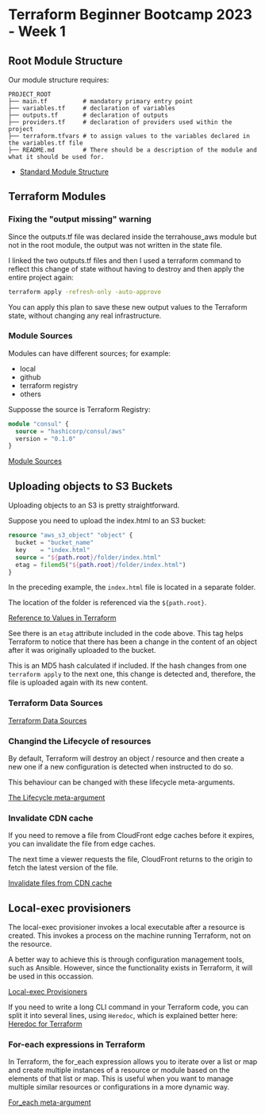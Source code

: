 # Terraform Beginner Bootcamp 2023 - Week 1

## Root Module Structure
Our module structure requires:
```
PROJECT_ROOT
├── main.tf          # mandatory primary entry point
├── variables.tf     # declaration of variables
├── outputs.tf       # declaration of outputs
├── providers.tf     # declaration of providers used within the project
├── terraform.tfvars # to assign values to the variables declared in the variables.tf file
├── README.md        # There should be a description of the module and what it should be used for.
```
  
- [Standard Module Structure](https://developer.hashicorp.com/terraform/language/modules/develop/structure)

## Terraform Modules

### Fixing the "output missing" warning

Since the outputs.tf file was declared inside the terrahouse_aws module but not in the root module, the output was not written in the state file.

I linked the two outputs.tf files and then I used a terraform command to reflect this change of state without having to destroy and then apply the entire project again:

```sh
terraform apply -refresh-only -auto-approve
```

You can apply this plan to save these new output values to the Terraform state, without changing any
real infrastructure.

### Module Sources

Modules can have different sources; for example:
- local
- github
- terraform registry
- others

Supposse the source is Terraform Registry:

```terraform
module "consul" {
  source = "hashicorp/consul/aws"
  version = "0.1.0"
}
```
[Module Sources](https://developer.hashicorp.com/terraform/language/modules/sources)

## Uploading objects to S3 Buckets

Uploading objects to an S3 is pretty straightforward.

Suppose you need to upload the index.html to an S3 bucket:

```terraform
resource "aws_s3_object" "object" {
  bucket = "bucket_name"
  key    = "index.html"
  source = "${path.root}/folder/index.html"
  etag = filemd5("${path.root}/folder/index.html")
}
```
In the preceding example, the `index.html` file is located in a separate folder. 

The location of the folder is referenced via the `${path.root}`.

[Reference to Values in Terraform](https://developer.hashicorp.com/terraform/language/expressions/references)

See there is an `etag` attribute included in the code above. This tag helps Terraform to notice that there has been a change in the content of an object after it was originally uploaded to the bucket.

This is an MD5 hash calculated if included. If the hash changes from one `terraform apply` to the next one, this change is detected and, therefore, the file is uploaded again with its new content.

### Terraform Data Sources

[Terraform Data Sources](https://developer.hashicorp.com/terraform/language/data-sources)


### Changind the Lifecycle of resources

By default, Terraform will destroy an object / resource and then create a new one if a new configuration is detected when instructed to do so.

This behaviour can be changed with these lifecycle meta-arguments.

[The Lifecycle meta-argument](https://developer.hashicorp.com/terraform/language/meta-arguments/lifecycle)

### Invalidate CDN cache
If you need to remove a file from CloudFront edge caches before it expires, you can invalidate the file from edge caches. 

The next time a viewer requests the file, CloudFront returns to the origin to fetch the latest version of the file.

[Invalidate files from CDN cache](https://docs.aws.amazon.com/AmazonCloudFront/latest/DeveloperGuide/Invalidation.html)

## Local-exec provisioners

The local-exec provisioner invokes a local executable after a resource is created. This invokes a process on the machine running Terraform, not on the resource. 

A better way to achieve this is through configuration management tools, such as Ansible. However, since the functionality exists in Terraform, it will be used in this occassion.

[Local-exec Provisioners](https://developer.hashicorp.com/terraform/language/resources/provisioners/local-exec)

If you need to write a long CLI command in your Terraform code, you can split it into several lines, using `Heredoc`, which is explained better here:
[Heredoc for Terraform](https://developer.hashicorp.com/terraform/language/expressions/strings#heredoc-strings)

### For-each expressions in Terraform

In Terraform, the for_each expression allows you to iterate over a list or map and create multiple instances of a resource or module based on the elements of that list or map. This is useful when you want to manage multiple similar resources or configurations in a more dynamic way.

[For_each meta-argument](https://developer.hashicorp.com/terraform/language/meta-arguments/for_each)